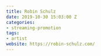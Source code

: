 ```yaml
---
title: Robin Schulz
date: 2019-10-30 15:03:00 Z
categories:
- streaming-promotion
tags:
- artist
website: https://robin-schulz.com/
---
```



